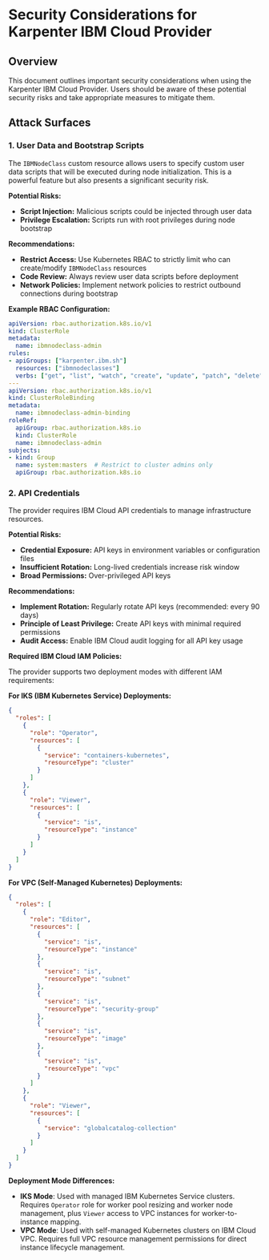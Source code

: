 # Security Considerations for Karpenter IBM Cloud Provider

## Overview

This document outlines important security considerations when using the Karpenter IBM Cloud Provider. Users should be aware of these potential security risks and take appropriate measures to mitigate them.

## Attack Surfaces

### 1. User Data and Bootstrap Scripts

The `IBMNodeClass` custom resource allows users to specify custom user data scripts that will be executed during node initialization. This is a powerful feature but also presents a significant security risk.

**Potential Risks:**
- **Script Injection:** Malicious scripts could be injected through user data
- **Privilege Escalation:** Scripts run with root privileges during node bootstrap

**Recommendations:**
- **Restrict Access:** Use Kubernetes RBAC to strictly limit who can create/modify `IBMNodeClass` resources
- **Code Review:** Always review user data scripts before deployment
- **Network Policies:** Implement network policies to restrict outbound connections during bootstrap

**Example RBAC Configuration:**
```yaml
apiVersion: rbac.authorization.k8s.io/v1
kind: ClusterRole
metadata:
  name: ibmnodeclass-admin
rules:
- apiGroups: ["karpenter.ibm.sh"]
  resources: ["ibmnodeclasses"]
  verbs: ["get", "list", "watch", "create", "update", "patch", "delete"]
---
apiVersion: rbac.authorization.k8s.io/v1
kind: ClusterRoleBinding
metadata:
  name: ibmnodeclass-admin-binding
roleRef:
  apiGroup: rbac.authorization.k8s.io
  kind: ClusterRole
  name: ibmnodeclass-admin
subjects:
- kind: Group
  name: system:masters  # Restrict to cluster admins only
  apiGroup: rbac.authorization.k8s.io
```

### 2. API Credentials

The provider requires IBM Cloud API credentials to manage infrastructure resources.

**Potential Risks:**
- **Credential Exposure:** API keys in environment variables or configuration files
- **Insufficient Rotation:** Long-lived credentials increase risk window
- **Broad Permissions:** Over-privileged API keys

**Recommendations:**
- **Implement Rotation:** Regularly rotate API keys (recommended: every 90 days)
- **Principle of Least Privilege:** Create API keys with minimal required permissions
- **Audit Access:** Enable IBM Cloud audit logging for all API key usage

**Required IBM Cloud IAM Policies:**

The provider supports two deployment modes with different IAM requirements:

**For IKS (IBM Kubernetes Service) Deployments:**
```json
{
  "roles": [
    {
      "role": "Operator",
      "resources": [
        {
          "service": "containers-kubernetes",
          "resourceType": "cluster"
        }
      ]
    },
    {
      "role": "Viewer",
      "resources": [
        {
          "service": "is",
          "resourceType": "instance"
        }
      ]
    }
  ]
}
```

**For VPC (Self-Managed Kubernetes) Deployments:**
```json
{
  "roles": [
    {
      "role": "Editor",
      "resources": [
        {
          "service": "is",
          "resourceType": "instance"
        },
        {
          "service": "is",
          "resourceType": "subnet"
        },
        {
          "service": "is",
          "resourceType": "security-group"
        },
        {
          "service": "is",
          "resourceType": "image"
        },
        {
          "service": "is",
          "resourceType": "vpc"
        }
      ]
    },
    {
      "role": "Viewer",
      "resources": [
        {
          "service": "globalcatalog-collection"
        }
      ]
    }
  ]
}
```

**Deployment Mode Differences:**
- **IKS Mode**: Used with managed IBM Kubernetes Service clusters. Requires `Operator` role for worker pool resizing and worker node management, plus `Viewer` access to VPC instances for worker-to-instance mapping.
- **VPC Mode**: Used with self-managed Kubernetes clusters on IBM Cloud VPC. Requires full VPC resource management permissions for direct instance lifecycle management.
